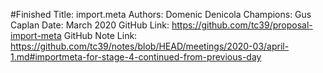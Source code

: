 #Finished
Title: import.meta
Authors: Domenic Denicola
Champions: Gus Caplan
Date: March 2020
GitHub Link: https://github.com/tc39/proposal-import-meta
GitHub Note Link: https://github.com/tc39/notes/blob/HEAD/meetings/2020-03/april-1.md#importmeta-for-stage-4-continued-from-previous-day
